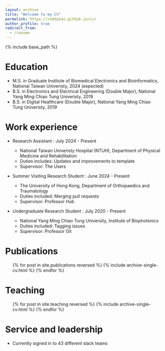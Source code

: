 ```yaml
---
layout: archive
title: "Welcome to my CV"
permalink: https://reddykao.github.io/cv/
author_profile: true
redirect_from:
  - /resume
---
```


{% include base_path %}

Education
======
* M.S. in Graduate Institute of Biomedical Electronics and Bioinformatics, National Taiwan Univeristy, 2024 (expected)
* B.S. in Electronics and Electrical Engineering (Double Major), National Yang Ming Chiao Tung Univeristy, 2019
* B.S. in Digital Healthcare (Double Major), National Yang Ming Chiao Tung Univeristy, 2019

Work experience
======
* Research Assistant : July 2024 - Present
  * National Taiwan Univeristy Hospital (NTUH), Department of Physical Medicine and Rehabilitation 
  * Duties includes: Updates and improvements to template
  * Supervisor: The Users

* Summer Visiting Research Student : June 2024 - Present
  * The University of Hong Kong, Department of Orthopaedics and Traumatology
  * Duties included: Merging pull requests
  * Supervisor: Professor Hub

* Undergraduate Research Student : July 2020 - Present
  * National Yang Ming Chiao Tung University, Institute of Biophotonics
  * Duties included: Tagging issues
  * Supervisor: Professor Git
  

Publications
======
  <ul>{% for post in site.publications reversed %}
    {% include archive-single-cv.html %}
  {% endfor %}</ul>
  
  
Teaching
======
  <ul>{% for post in site.teaching reversed %}
    {% include archive-single-cv.html %}
  {% endfor %}</ul>
  
Service and leadership
======
* Currently signed in to 43 different slack teams
